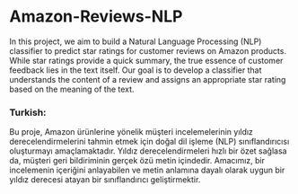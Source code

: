 # Amazon-Reviews-NLP
In this project, we aim to build a Natural Language Processing (NLP) classifier to predict star ratings for customer reviews on Amazon products. While star ratings provide a quick summary, the true essence of customer feedback lies in the text itself. Our goal is to develop a classifier that understands the content of a review and assigns an appropriate star rating based on the meaning of the text.

### Turkish:
Bu proje, Amazon ürünlerine yönelik müşteri incelemelerinin yıldız derecelendirmelerini tahmin etmek için doğal dil işleme (NLP) sınıflandırıcısı oluşturmayı amaçlamaktadır. Yıldız derecelendirmeleri hızlı bir özet sağlasa da, müşteri geri bildiriminin gerçek özü metin içindedir. Amacımız, bir incelemenin içeriğini anlayabilen ve metin anlamına dayalı olarak uygun bir yıldız derecesi atayan bir sınıflandırıcı geliştirmektir.
